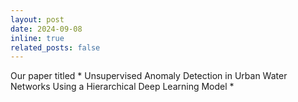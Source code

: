```yaml
---
layout: post
date: 2024-09-08
inline: true
related_posts: false
---
```


Our paper titled * Unsupervised Anomaly Detection in Urban Water Networks Using a Hierarchical Deep Learning Model *

